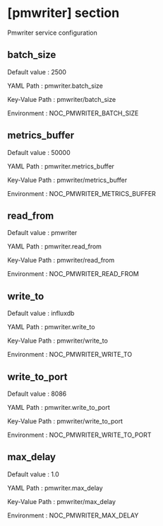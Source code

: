 # [pmwriter] section
Pmwriter service configuration

## batch_size

Default value
:   2500

YAML Path
:   pmwriter.batch_size

Key-Value Path
:   pmwriter/batch_size

Environment
:   NOC_PMWRITER_BATCH_SIZE

## metrics_buffer

Default value
:   50000

YAML Path
:   pmwriter.metrics_buffer

Key-Value Path
:   pmwriter/metrics_buffer

Environment
:   NOC_PMWRITER_METRICS_BUFFER

## read_from

Default value
:   pmwriter

YAML Path
:   pmwriter.read_from

Key-Value Path
:   pmwriter/read_from

Environment
:   NOC_PMWRITER_READ_FROM

## write_to

Default value
:   influxdb

YAML Path
:   pmwriter.write_to

Key-Value Path
:   pmwriter/write_to

Environment
:   NOC_PMWRITER_WRITE_TO

## write_to_port

Default value
:   8086

YAML Path
:   pmwriter.write_to_port

Key-Value Path
:   pmwriter/write_to_port

Environment
:   NOC_PMWRITER_WRITE_TO_PORT

## max_delay

Default value
:   1.0

YAML Path
:   pmwriter.max_delay

Key-Value Path
:   pmwriter/max_delay

Environment
:   NOC_PMWRITER_MAX_DELAY
